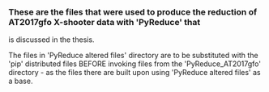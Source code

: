 ### These are the files that were used to produce the reduction of AT2017gfo X-shooter data with 'PyReduce' that
is discussed in the thesis.

The files in 'PyReduce altered files' directory are to be substituted with the 'pip' distributed files BEFORE
invoking files from the 'PyReduce_AT2017gfo' directory - as the files there are built upon using 'PyReduce altered files'
as a base. 

